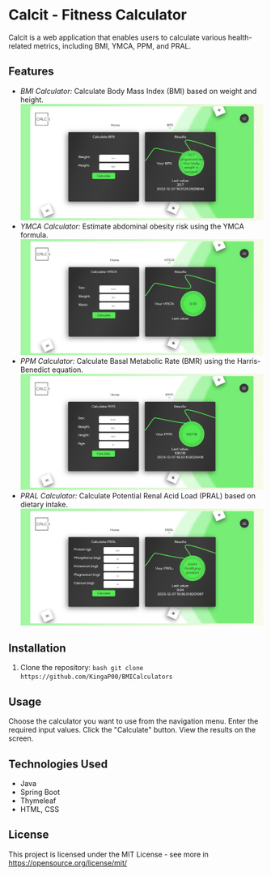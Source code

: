 # Calcit - Fitness Calculator

Calcit is a web application that enables users to calculate various health-related metrics, including BMI, YMCA, PPM, and PRAL.

## Features

- *BMI Calculator:* Calculate Body Mass Index (BMI) based on weight and height.
 ![](calcit/src/main/resources/images/BMI.png)
- *YMCA Calculator:* Estimate abdominal obesity risk using the YMCA formula.
  ![](calcit/src/main/resources/images/YMCA1.png)
- *PPM Calculator:* Calculate Basal Metabolic Rate (BMR) using the Harris-Benedict equation.
  ![](calcit/src/main/resources/images/PPM.png)
- *PRAL Calculator:* Calculate Potential Renal Acid Load (PRAL) based on dietary intake.
  ![](calcit/src/main/resources/images/PRAL.png)
	
## Installation

1. Clone the repository:
```bash git clone https://github.com/KingaP00/BMICalculators ```

## Usage
Choose the calculator you want to use from the navigation menu.
Enter the required input values.
Click the "Calculate" button.
View the results on the screen.

## Technologies Used
- Java
- Spring Boot
- Thymeleaf
- HTML, CSS

## License
This project is licensed under the MIT License - see more  in https://opensource.org/license/mit/
